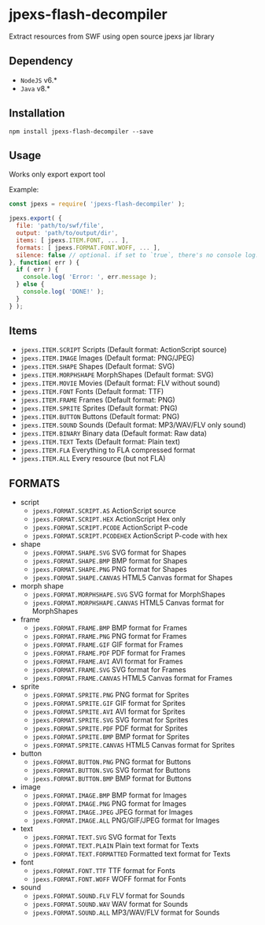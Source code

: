 jpexs-flash-decompiler
=================

Extract resources from SWF using open source jpexs jar library

Dependency
-----------
- `NodeJS` v6.*
- `Java` v8.*

Installation
------------

    npm install jpexs-flash-decompiler --save

Usage
-----

Works only export export tool

Example:

```js
const jpexs = require( 'jpexs-flash-decompiler' );

jpexs.export( {
  file: 'path/to/swf/file',
  output: 'path/to/output/dir',
  items: [ jpexs.ITEM.FONT, ... ],
  formats: [ jpexs.FORMAT.FONT.WOFF, ... ],
  silence: false // optional. if set to `true`, there's no console log.
}, function( err ) {
  if ( err ) {
    console.log( 'Error: ', err.message );
  } else {
    console.log( 'DONE!' );
  }
} );
```

Items
-------

- `jpexs.ITEM.SCRIPT`
  Scripts (Default format: ActionScript source)
- `jpexs.ITEM.IMAGE`
  Images (Default format: PNG/JPEG)
- `jpexs.ITEM.SHAPE`
  Shapes (Default format: SVG)
- `jpexs.ITEM.MORPHSHAPE`
   MorphShapes (Default format: SVG)
- `jpexs.ITEM.MOVIE`
  Movies (Default format: FLV without sound)
- `jpexs.ITEM.FONT`
  Fonts (Default format: TTF)
- `jpexs.ITEM.FRAME`
  Frames (Default format: PNG)
- `jpexs.ITEM.SPRITE`
  Sprites (Default format: PNG)
- `jpexs.ITEM.BUTTON`
  Buttons (Default format: PNG)
- `jpexs.ITEM.SOUND`
  Sounds (Default format: MP3/WAV/FLV only sound)
- `jpexs.ITEM.BINARY`
  Binary data (Default format:  Raw data)
- `jpexs.ITEM.TEXT`
  Texts (Default format: Plain text)
- `jpexs.ITEM.FLA`
  Everything to FLA compressed format
- `jpexs.ITEM.ALL`
  Every resource (but not FLA)

FORMATS
-------

- script
    - `jpexs.FORMAT.SCRIPT.AS`
      ActionScript source
    - `jpexs.FORMAT.SCRIPT.HEX`
      ActionScript Hex only
    - `jpexs.FORMAT.SCRIPT.PCODE`
      ActionScript P-code
    - `jpexs.FORMAT.SCRIPT.PCODEHEX`
      ActionScript P-code with hex
- shape
    - `jpexs.FORMAT.SHAPE.SVG`
      SVG format for Shapes
    - `jpexs.FORMAT.SHAPE.BMP`
      BMP format for Shapes
    - `jpexs.FORMAT.SHAPE.PNG`
      PNG format for Shapes
    - `jpexs.FORMAT.SHAPE.CANVAS`
      HTML5 Canvas format for Shapes
- morph shape
    - `jpexs.FORMAT.MORPHSHAPE.SVG`
      SVG format for MorphShapes
    - `jpexs.FORMAT.MORPHSHAPE.CANVAS`
      HTML5 Canvas  format for MorphShapes
- frame
    - `jpexs.FORMAT.FRAME.BMP`
      BMP format for Frames
    - `jpexs.FORMAT.FRAME.PNG`
      PNG format for Frames
    - `jpexs.FORMAT.FRAME.GIF`
      GIF format for Frames
    - `jpexs.FORMAT.FRAME.PDF`
      PDF format for Frames
    - `jpexs.FORMAT.FRAME.AVI`
      AVI format for Frames
    - `jpexs.FORMAT.FRAME.SVG`
      SVG format for Frames
    - `jpexs.FORMAT.FRAME.CANVAS`
      HTML5 Canvas format for Frames
- sprite
    - `jpexs.FORMAT.SPRITE.PNG`
      PNG format for Sprites
    - `jpexs.FORMAT.SPRITE.GIF`
      GIF format for Sprites
    - `jpexs.FORMAT.SPRITE.AVI`
      AVI format for Sprites
    - `jpexs.FORMAT.SPRITE.SVG`
      SVG format for Sprites
    - `jpexs.FORMAT.SPRITE.PDF`
      PDF format for Sprites
    - `jpexs.FORMAT.SPRITE.BMP`
      BMP format for Sprites
    - `jpexs.FORMAT.SPRITE.CANVAS`
      HTML5 Canvas format for Sprites
- button
    - `jpexs.FORMAT.BUTTON.PNG`
      PNG format for Buttons
    - `jpexs.FORMAT.BUTTON.SVG`
      SVG format for Buttons
    - `jpexs.FORMAT.BUTTON.BMP`
      BMP format for Buttons
- image
    - `jpexs.FORMAT.IMAGE.BMP`
      BMP format for Images
    - `jpexs.FORMAT.IMAGE.PNG`
      PNG format for Images
    - `jpexs.FORMAT.IMAGE.JPEG`
      JPEG format for Images
    - `jpexs.FORMAT.IMAGE.ALL`
      PNG/GIF/JPEG format for Images
- text
    - `jpexs.FORMAT.TEXT.SVG`
      SVG format for Texts
    - `jpexs.FORMAT.TEXT.PLAIN`
      Plain text format for Texts
    - `jpexs.FORMAT.TEXT.FORMATTED`
      Formatted text format for Texts
- font
    - `jpexs.FORMAT.FONT.TTF`
      TTF format for Fonts
    - `jpexs.FORMAT.FONT.WOFF`
      WOFF format for Fonts
- sound
    - `jpexs.FORMAT.SOUND.FLV`
      FLV format for Sounds
    - `jpexs.FORMAT.SOUND.WAV`
      WAV format for Sounds
    - `jpexs.FORMAT.SOUND.ALL`
      MP3/WAV/FLV format for Sounds